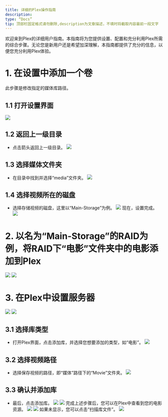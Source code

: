 ```yaml
---
title: 详细的Plex操作指南
description:
type: “Docs”
tip: 顶部栏固定格式请勿删除,description为文章描述，不填时将截取内容最前一段文字
---
```

欢迎来到Plex的详细用户指南。本指南将为您提供设置、配置和充分利用Plex所需的综合步骤。无论您是新用户还是希望加深理解，本指南都提供了充分的信息，以便您充分利用Plex体验。
# 1. 在设置中添加一个卷
此步骤是修改指定的媒体库路径。

## 1.1 打开设置界面
![](https://manage.icewhale.io/api/static/docs/1722495163098_image.png)
## 1.2 返回上一级目录
- 点击箭头返回上一级目录。
![](https://manage.icewhale.io/api/static/docs/1722495186583_image.png)
## 1.3 选择媒体文件夹
- 在目录中找到并选择“media”文件夹。
![](https://manage.icewhale.io/api/static/docs/1722495229011_image.png)
## 1.4 选择视频所在的磁盘
- 选择存储视频的磁盘，这里以“Main-Storage”为例。
![](https://manage.icewhale.io/api/static/docs/1722495260658_image.png)
现在，设置完成。
![](https://manage.icewhale.io/api/static/docs/1722495281297_image.png)
# 2. 以名为“Main-Storage”的RAID为例，将RAID下“电影”文件夹中的电影添加到Plex
![](https://manage.icewhale.io/api/static/docs/1722495303837_image.png)
![](https://manage.icewhale.io/api/static/docs/1722495311558_image.png)
# 3. 在Plex中设置服务器
![](https://manage.icewhale.io/api/static/docs/1722495336887_image.png)
![](https://manage.icewhale.io/api/static/docs/1722495343850_image.png)
## 3.1 选择库类型
- 打开Plex界面，点击添加库，并选择您想要添加的类型，如“电影”。
![](https://manage.icewhale.io/api/static/docs/1722495375567_image.png)
## 3.2 选择视频路径
- 选择保存视频的路径，即“媒体”路径下的“Movie”文件夹。
![](https://manage.icewhale.io/api/static/docs/1722495404919_image.png)
## 3.3 确认并添加库
- 最后，点击添加库。
![](https://manage.icewhale.io/api/static/docs/1722495461636_image.png)
![](https://manage.icewhale.io/api/static/docs/1722495470196_image.png)
完成上述步骤后，您可以在Plex中查看到您的电影资源。
![](https://manage.icewhale.io/api/static/docs/1722495501016_image.png)
![](https://manage.icewhale.io/api/static/docs/1722495509652_image.png)
如果未显示，您可以点击“扫描库文件”。
![](https://manage.icewhale.io/api/static/docs/1722495527521_image.png)